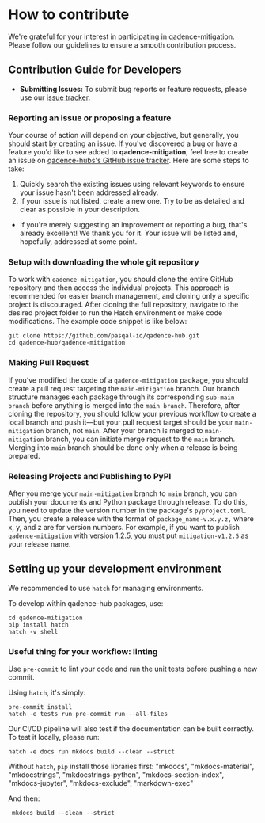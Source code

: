 # How to contribute

We're grateful for your interest in participating in qadence-mitigation. Please follow our guidelines to ensure a smooth contribution process.

## Contribution Guide for Developers

- **Submitting Issues:** To submit bug reports or feature requests, please use our [issue tracker](https://github.com/pasqal-io/qadence-hub/issues).

### Reporting an issue or proposing a feature

Your course of action will depend on your objective, but generally, you should start by creating an issue. If you've discovered a bug or have a feature you'd like to see added to **qadence-mitigation**, feel free to create an issue on [qadence-hubs's GitHub issue tracker](https://github.com/pasqal-io/qadence-hub/issues). Here are some steps to take:

1. Quickly search the existing issues using relevant keywords to ensure your issue hasn't been addressed already.
2. If your issue is not listed, create a new one. Try to be as detailed and clear as possible in your description.

- If you're merely suggesting an improvement or reporting a bug, that's already excellent! We thank you for it. Your issue will be listed and, hopefully, addressed at some point.

### Setup with downloading the whole git repository

To work with `qadence-mitigation`, you should clone the entire GitHub repository and then access the individual projects. This approach is recommended for easier branch management, and cloning only a specific project is discouraged. After cloning the full repository, navigate to the desired project folder to run the Hatch environment or make code modifications. The example code snippet is like below:

```shell
git clone https://github.com/pasqal-io/qadence-hub.git
cd qadence-hub/qadence-mitigation
```

### Making Pull Request

If you’ve modified the code of a `qadence-mitigation` package, you should create a pull request targeting the `main-mitigation` branch. Our branch structure manages each package through its corresponding `sub-main branch` before anything is merged into the `main branch`. Therefore, after cloning the repository, you should follow your previous workflow to create a local branch and push it—but your pull request target should be your `main-mitigation` branch, not `main`. After your branch is merged to `main-mitigation` branch, you can initiate merge request to the `main` branch. Merging into `main` branch should be done only when a release is being prepared.

### Releasing Projects and Publishing to PyPI

After you merge your `main-mitigation` branch to `main` branch, you can publish your documents and Python package through release. To do this, you need to update the version number in the package's `pyproject.toml`. Then, you create a release with the format of `package_name-v.x.y.z,` where x, y, and z are for version numbers. For example, if you want to publish `qadence-mitigation` with version 1.2.5, you must put `mitigation-v1.2.5` as your release name.


## Setting up your development environment

We recommended to use `hatch` for managing environments.

To develop within qadence-hub packages, use:
```shell
cd qadence-mitigation
pip install hatch
hatch -v shell
```

### Useful thing for your workflow: linting

Use `pre-commit` to lint your code and run the unit tests before pushing a new commit.

Using `hatch`, it's simply:

```shell
pre-commit install
hatch -e tests run pre-commit run --all-files
```

Our CI/CD pipeline will also test if the documentation can be built correctly. To test it locally, please run:

```shell
hatch -e docs run mkdocs build --clean --strict
```

Without `hatch`, `pip` install those libraries first:
"mkdocs",
"mkdocs-material",
"mkdocstrings",
"mkdocstrings-python",
"mkdocs-section-index",
"mkdocs-jupyter",
"mkdocs-exclude",
"markdown-exec"


And then:

```shell
 mkdocs build --clean --strict
```
